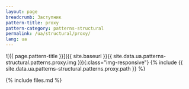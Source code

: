 ```yaml
---
layout: page
breadcrumb: Заступник
pattern-title: proxy
pattern-category: patterns-structural
permalink: /ua/structural/proxy/
lang: ua
---
```


![{{ page.pattern-title }}]({{ site.baseurl }}{{ site.data.ua.patterns-structural.patterns.proxy.img }}){:class="img-responsive"}
{% include {{ site.data.ua.patterns-structural.patterns.proxy.path }} %}

{% include files.md %}